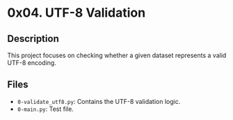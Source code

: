 # 0x04. UTF-8 Validation

## Description
This project focuses on checking whether a given dataset represents a valid UTF-8 encoding.

## Files
- `0-validate_utf8.py`: Contains the UTF-8 validation logic.
- `0-main.py`: Test file.

